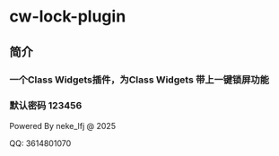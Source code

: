 # cw-lock-plugin

## 简介
### 一个Class Widgets插件，为Class Widgets 带上一键锁屏功能
### 默认密码 123456

Powered By neke_lfj @ 2025

QQ: 3614801070